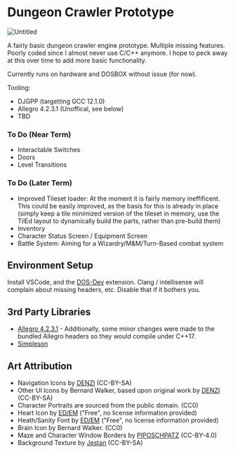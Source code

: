 # Dungeon Crawler Prototype

![Untitled](https://github.com/ArtificialRaccoon/DOSDungeonCrawlerPrototype/screenshot.png)

A fairly basic dungeon crawler engine prototype.  Multiple missing features.  Poorly coded since I almost never use C/C++ anymore.  I hope to peck away at this over time to add more basic functionality.

Currently runs on hardware and DOSBOX without issue (for now).  

Tooling:
- DJGPP (targetting GCC 12.1.0)
- Allegro 4.2.3.1 (Unoffical, see below)
- TBD

### To Do (Near Term)

- Interactable Switches
- Doors
- Level Transitions

### To Do (Later Term)

- Improved Tileset loader:  At the moment it is fairly memory ineffificent.  This could be easily improved, as the basis for this is already in place (simply keep a tile minimized version of the tileset in memory, use the TilEd layout to dynamically build the parts, rather than pre-build them)
- Inventory
- Character Status Screen / Equipment Screen
- Battle System: Aiming for a Wizardry/M&M/Turn-Based combat system

## Environment Setup

Install VSCode, and the [DOS-Dev](https://marketplace.visualstudio.com/items?itemName=badlogicgames.dos-dev) extension.  Clang / intellisense will complain about missing headers, etc.  Disable that if it bothers you.

## 3rd Party Libraries

- [Allegro 4.2.3.1](https://github.com/ArtificialRaccoon/allegro-4.2-xc) - Additionally, some minor changes were made to the bundled Allegro headers so they would compile under C++17.
- [Simpleson](https://github.com/gregjesl/simpleson)

## Art Attribution

- Navigation Icons by [DENZI](http://www3.wind.ne.jp/DENZI/diary/)  (CC-BY-SA)
- Other UI Icons by Bernard Walker, based upon original work by [DENZI](http://www3.wind.ne.jp/DENZI/diary/)  (CC-BY-SA)
- Character Portraits are sourced from the public domain. (CC0)
- Heart Icon by [ED/EM](https://edslashem.itch.io/rpg-pixel-art-assets-1) ("Free", no license information provided)
- Heath/Sanity Font by [ED/EM](https://edslashem.itch.io/rpg-pixel-art-assets-1) ("Free", no license information provided)
- Brain Icon by Bernard Walker.  (CC0)
- Maze and Character Window Borders by [PIPOSCHPATZ](https://piposchpatz.itch.io/ui-borders-art-deco-pixel-art) (CC-BY-4.0)
- Background Texture by [Jestan](https://opengameart.org/content/pixel-texture-pack) (CC-BY-SA)

